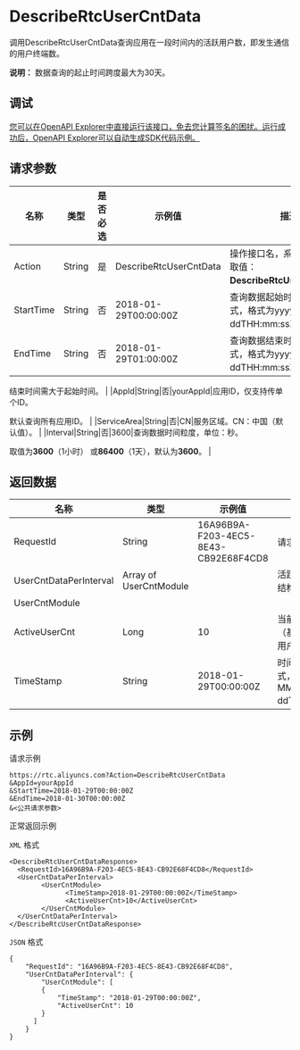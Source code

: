 # DescribeRtcUserCntData

调用DescribeRtcUserCntData查询应用在一段时间内的活跃用户数，即发生通信的用户终端数。

**说明：** 数据查询的起止时间跨度最大为30天。

## 调试

[您可以在OpenAPI Explorer中直接运行该接口，免去您计算签名的困扰。运行成功后，OpenAPI Explorer可以自动生成SDK代码示例。](https://api.aliyun.com/#product=rtc&api=DescribeRtcUserCntData&type=RPC&version=2018-01-11)

## 请求参数

|名称|类型|是否必选|示例值|描述|
|--|--|----|---|--|
|Action|String|是|DescribeRtcUserCntData|操作接口名，系统规定参数，取值：**DescribeRtcUserCntData**。 |
|StartTime|String|否|2018-01-29T00:00:00Z|查询数据起始时间，UTC格式，格式为yyyy-MM-ddTHH:mm:ssZ。 |
|EndTime|String|否|2018-01-29T01:00:00Z|查询数据结束时间，UTC格式，格式为yyyy-MM-ddTHH:mm:ssZ。

 结束时间需大于起始时间。 |
|AppId|String|否|yourAppId|应用ID，仅支持传单个ID。

 默认查询所有应用ID。 |
|ServiceArea|String|否|CN|服务区域。CN：中国（默认值）。 |
|Interval|String|否|3600|查询数据时间粒度，单位：秒。

 取值为**3600**（1小时） 或**86400**（1天），默认为**3600**。 |

## 返回数据

|名称|类型|示例值|描述|
|--|--|---|--|
|RequestId|String|16A96B9A-F203-4EC5-8E43-CB92E68F4CD8|请求ID。 |
|UserCntDataPerInterval|Array of UserCntModule| |活跃用户统计数据结构。 |
|UserCntModule| | | |
|ActiveUserCnt|Long|10|当前活跃用户数（基于发生通信的用户终端统计）。 |
|TimeStamp|String|2018-01-29T00:00:00Z|时间戳，UTC格式，格式为yyyy-MM-ddTHH:mm:ssZ。 |

## 示例

请求示例

```
https://rtc.aliyuncs.com?Action=DescribeRtcUserCntData
&AppId=yourAppId
&StartTime=2018-01-29T00:00:00Z
&EndTime=2018-01-30T00:00:00Z
&<公共请求参数>
```

正常返回示例

`XML` 格式

```
<DescribeRtcUserCntDataResponse>
  <RequestId>16A96B9A-F203-4EC5-8E43-CB92E68F4CD8</RequestId>
  <UserCntDataPerInterval>
        <UserCntModule>
              <TimeStamp>2018-01-29T00:00:00Z</TimeStamp>
              <ActiveUserCnt>10</ActiveUserCnt>
        </UserCntModule>
  </UserCntDataPerInterval>
</DescribeRtcUserCntDataResponse>
```

`JSON` 格式

```
{
    "RequestId": "16A96B9A-F203-4EC5-8E43-CB92E68F4CD8",
    "UserCntDataPerInterval": {
        "UserCntModule": [
        {  
            "TimeStamp": "2018-01-29T00:00:00Z",
            "ActiveUserCnt": 10
        }
      ]
    }
}
```


